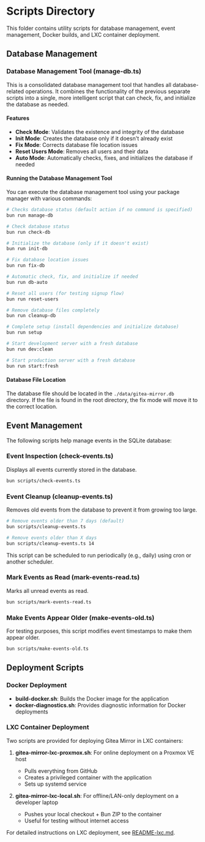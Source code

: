 # Scripts Directory

This folder contains utility scripts for database management, event management, Docker builds, and LXC container deployment.

## Database Management

### Database Management Tool (manage-db.ts)

This is a consolidated database management tool that handles all database-related operations. It combines the functionality of the previous separate scripts into a single, more intelligent script that can check, fix, and initialize the database as needed.

#### Features

- **Check Mode**: Validates the existence and integrity of the database
- **Init Mode**: Creates the database only if it doesn't already exist
- **Fix Mode**: Corrects database file location issues
- **Reset Users Mode**: Removes all users and their data
- **Auto Mode**: Automatically checks, fixes, and initializes the database if needed

#### Running the Database Management Tool

You can execute the database management tool using your package manager with various commands:

```bash
# Checks database status (default action if no command is specified)
bun run manage-db

# Check database status
bun run check-db

# Initialize the database (only if it doesn't exist)
bun run init-db

# Fix database location issues
bun run fix-db

# Automatic check, fix, and initialize if needed
bun run db-auto

# Reset all users (for testing signup flow)
bun run reset-users

# Remove database files completely
bun run cleanup-db

# Complete setup (install dependencies and initialize database)
bun run setup

# Start development server with a fresh database
bun run dev:clean

# Start production server with a fresh database
bun run start:fresh
```

#### Database File Location

The database file should be located in the `./data/gitea-mirror.db` directory. If the file is found in the root directory, the fix mode will move it to the correct location.

## Event Management

The following scripts help manage events in the SQLite database:

### Event Inspection (check-events.ts)

Displays all events currently stored in the database.

```bash
bun scripts/check-events.ts
```

### Event Cleanup (cleanup-events.ts)

Removes old events from the database to prevent it from growing too large.

```bash
# Remove events older than 7 days (default)
bun scripts/cleanup-events.ts

# Remove events older than X days
bun scripts/cleanup-events.ts 14
```

This script can be scheduled to run periodically (e.g., daily) using cron or another scheduler.

### Mark Events as Read (mark-events-read.ts)

Marks all unread events as read.

```bash
bun scripts/mark-events-read.ts
```

### Make Events Appear Older (make-events-old.ts)

For testing purposes, this script modifies event timestamps to make them appear older.

```bash
bun scripts/make-events-old.ts
```

## Deployment Scripts

### Docker Deployment

- **build-docker.sh**: Builds the Docker image for the application
- **docker-diagnostics.sh**: Provides diagnostic information for Docker deployments

### LXC Container Deployment

Two scripts are provided for deploying Gitea Mirror in LXC containers:

1. **gitea-mirror-lxc-proxmox.sh**: For online deployment on a Proxmox VE host
   - Pulls everything from GitHub
   - Creates a privileged container with the application
   - Sets up systemd service

2. **gitea-mirror-lxc-local.sh**: For offline/LAN-only deployment on a developer laptop
   - Pushes your local checkout + Bun ZIP to the container
   - Useful for testing without internet access

For detailed instructions on LXC deployment, see [README-lxc.md](./README-lxc.md).
